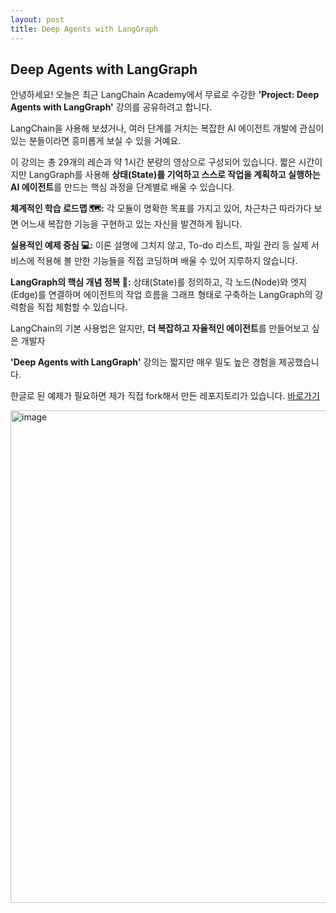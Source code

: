 ```yaml
---
layout: post
title: Deep Agents with LangGraph
---
```


## Deep Agents with LangGraph

안녕하세요! 오늘은 최근 LangChain Academy에서 무료로 수강한 **'Project: Deep Agents with LangGraph'** 강의를 공유하려고 합니다. 

LangChain을 사용해 보셨거나, 여러 단계를 거치는 복잡한 AI 에이전트 개발에 관심이 있는 분들이라면 흥미롭게 보실 수 있을 거예요.

이 강의는 총 29개의 레슨과 약 1시간 분량의 영상으로 구성되어 있습니다. 짧은 시간이지만 LangGraph를 사용해 **상태(State)를 기억하고 스스로 작업을 계획하고 실행하는 AI 에이전트**를 만드는 핵심 과정을 단계별로 배울 수 있습니다.


**체계적인 학습 로드맵 🗺️:** 각 모듈이 명확한 목표를 가지고 있어, 차근차근 따라가다 보면 어느새 복잡한 기능을 구현하고 있는 자신을 발견하게 됩니다.
  
**실용적인 예제 중심 💻:** 이론 설명에 그치지 않고, To-do 리스트, 파일 관리 등 실제 서비스에 적용해 볼 만한 기능들을 직접 코딩하며 배울 수 있어 지루하지 않습니다.
  
**LangGraph의 핵심 개념 정복 🧠:** 상태(State)를 정의하고, 각 노드(Node)와 엣지(Edge)를 연결하며 에이전트의 작업 흐름을 그래프 형태로 구축하는 LangGraph의 강력함을 직접 체험할 수 있습니다.

LangChain의 기본 사용법은 알지만, **더 복잡하고 자율적인 에이전트**를 만들어보고 싶은 개발자

**'Deep Agents with LangGraph'** 강의는 짧지만 매우 밀도 높은 경험을 제공했습니다. 

한글로 된 예제가 필요하면 제가 직접 fork해서 만든 레포지토리가 있습니다. [바로가기](https://github.com/hypro2/deep-agents-from-scratch-korean)

<img width="1101" height="788" alt="image" src="https://github.com/user-attachments/assets/de3360e0-1162-46f9-add6-e00112ac0432" />
